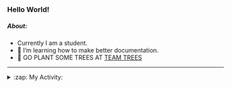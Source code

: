 ### Hello World!

##### About:
- Currently I am a student.
- 🌱 I’m learning how to make better documentation.
- 🌱 GO PLANT SOME TREES AT [TEAM TREES](https://teamtrees.org/)

---
<details>
  <summary>:zap: My Activity:</summary>
  
<!--START_SECTION:waka-->
![Code Time](http://img.shields.io/badge/Code%20Time-1%2C197%20hrs%2018%20mins-blue)

**I'm a Night 🦉** 

```text
🌞 Morning                1885 commits        ██░░░░░░░░░░░░░░░░░░░░░░░   10.00 % 
🌆 Daytime                6429 commits        █████████░░░░░░░░░░░░░░░░   34.10 % 
🌃 Evening                5433 commits        ███████░░░░░░░░░░░░░░░░░░   28.81 % 
🌙 Night                  5109 commits        ███████░░░░░░░░░░░░░░░░░░   27.09 % 
```
📅 **I'm Most Productive on Wednesday** 

```text
Monday                   2658 commits        ████░░░░░░░░░░░░░░░░░░░░░   14.10 % 
Tuesday                  2565 commits        ███░░░░░░░░░░░░░░░░░░░░░░   13.60 % 
Wednesday                4400 commits        ██████░░░░░░░░░░░░░░░░░░░   23.33 % 
Thursday                 2442 commits        ███░░░░░░░░░░░░░░░░░░░░░░   12.95 % 
Friday                   1979 commits        ███░░░░░░░░░░░░░░░░░░░░░░   10.50 % 
Saturday                 1642 commits        ██░░░░░░░░░░░░░░░░░░░░░░░   08.71 % 
Sunday                   3170 commits        ████░░░░░░░░░░░░░░░░░░░░░   16.81 % 
```


📊 **This Week I Spent My Time On** 

```text
🔥 Editors: 
VS Code                  8 hrs 33 mins       ███████████████░░░░░░░░░░   58.86 % 
IntelliJ                 5 hrs 13 mins       █████████░░░░░░░░░░░░░░░░   35.98 % 
Android Studio           44 mins             █░░░░░░░░░░░░░░░░░░░░░░░░   05.15 % 

🐱‍💻 Projects: 
file-utils               4 hrs 51 mins       ████████░░░░░░░░░░░░░░░░░   33.39 % 
melody-iuvo              2 hrs 18 mins       ████░░░░░░░░░░░░░░░░░░░░░   15.90 % 
intro                    1 hr 31 mins        ███░░░░░░░░░░░░░░░░░░░░░░   10.43 % 
demo                     1 hr 30 mins        ███░░░░░░░░░░░░░░░░░░░░░░   10.38 % 
leetc                    1 hr 10 mins        ██░░░░░░░░░░░░░░░░░░░░░░░   08.08 % 
```


 Last Updated on 12/09/2023 23:10:35 UTC
<!--END_SECTION:waka-->
</details>
